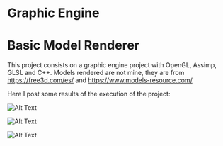 # Graphic Engine
# Basic Model Renderer
This project consists on a graphic engine project with OpenGL, Assimp, GLSL and C++. Models rendered are not mine, they are from https://free3d.com/es/ and https://www.models-resource.com/

Here I post some results of the execution of the project:

![Alt Text](https://raw.githubusercontent.com/JorgeURJC/GameEngine/master/GameEngine/Results/goku.PNG)

![Alt Text](https://raw.githubusercontent.com/JorgeURJC/Basic-Model-Renderer/master/results/lego_sombra_especular.png)

![Alt Text](https://raw.githubusercontent.com/JorgeURJC/Basic-Model-Renderer/master/results/frozono_sombra_especular.png)
